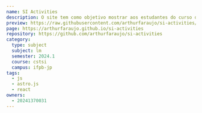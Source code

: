 ```yaml
---
name: SI Activities
description: O site tem como objetivo mostrar aos estudantes do curso de Sistemas para Internet as suas atividades.
preview: https://raw.githubusercontent.com/arthurfaraujo/si-activities/master/preview.png
page: https://arthurfaraujo.github.io/si-activities
repository: https://github.com/arthurfaraujo/si-activities
category:
  type: subject
  subject: lm
  semester: 2024.1
  course: cstsi
  campus: ifpb-jp
tags:
  - js
  - astro.js
  - react
owners:
  - 20241370031
---
```

